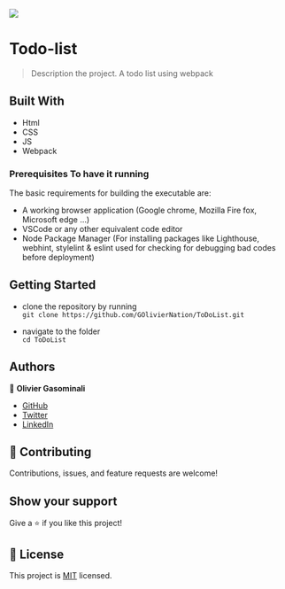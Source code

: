 ![](https://img.shields.io/badge/TodoList-orange)

# Todo-list

> Description the project.
> A todo list using webpack

## Built With

- Html
- CSS
- JS
- Webpack

### Prerequisites To have it running
The basic requirements for building the executable are:
* A working browser application (Google chrome, Mozilla Fire fox, Microsoft edge ...)
* VSCode or any other equivalent code editor
* Node Package Manager (For installing packages like Lighthouse, webhint, stylelint & eslint used for checking for debugging bad codes before deployment)

## Getting Started
- clone the repository by running\
    `git clone https://github.com/GOlivierNation/ToDoList.git`

- navigate to the folder\
    `cd ToDoList`

## Authors

👤 **Olivier Gasominali**

- [GitHub](https://github.com/GOlivierNation)
- [Twitter](https://twitter.com/Golivier_Nation)
- [LinkedIn](https://www.linkedin.com/in/olivier-gasominali-866962108/)

## :handshake: Contributing
Contributions, issues, and feature requests are welcome!
## Show your support
Give a :star:️ if you like this project!
## :memo: License
This project is [MIT](./MIT.md) licensed.
